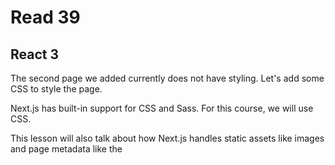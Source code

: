 # Read 39

## React 3

The second page we added currently does not have styling. Let's add some CSS to style the page.

Next.js has built-in support for CSS and Sass. For this course, we will use CSS.

This lesson will also talk about how Next.js handles static assets like images and page metadata like the <title> tag.

What You’ll Learn in This Lesson

In this lesson, you’ll learn:

How to add static files (images, etc) to Next.js.

How to customize what goes inside the <head> for each page.

How to create a reusable React component which is styled using CSS Modules.

How to add global CSS in pages/_app.js.

Some useful tips for styling in Next.js.

## Prerequisites

Basic CSS knowledge. This course will go over how to add CSS in a Next.js app, but it won't cover CSS fundamentals.

Download Starter Code (Optional)

If you’re NOT continuing from the previous lesson, you can download, install, and run the starter code for this lesson below. This sets up a nextjs-blog directory such that it’s identical to the result of the previous lesson.

Again, this is NOT necessary if you’ve just finished the previous lesson.

npx create-next-app nextjs-blog --use-npm --example "https://github.com/vercel/next-learn-starter/tree/master/assets-metadata-css-starter"

Then follow the instructions from the command output (cd into the directory and start the development server).

## Assets

First, let’s talk about how Next.js handles static assets such as images.

Next.js can serve static files, like images, under the top-level public directory. Files inside public can be referenced from the root of the application similar to pages.

If you open pages/index.js in your application and take a look at the <footer>, we refer to the logo image like so:


The logo image exists inside the public directory at the top level of your application.

The public directory is also useful for robots.txt, Google Site Verification, and any other static assets. Check out the documentation for Static File Serving to learn more.

This page is using a library called styled-jsx. It’s a “CSS-in-JS” library — it lets you write CSS within a React component, and the CSS styles will be scoped (other components won’t be affected).

Next.js has built-in support for styled-jsx, but you can also use other popular CSS-in-JS libraries such as styled-components or emotion.

Furthermore, Next.js’s code splitting feature works on CSS Modules as well. It ensures the minimal amount of CSS is loaded for each page. This results in smaller bundle sizes.

CSS Modules are extracted from the JavaScript bundles at build time and generate .css files that are loaded automatically by Next.js.

This App component is the top-level component which will be common across all the different pages. You can use this App component to keep state when navigating between pages, for example.
